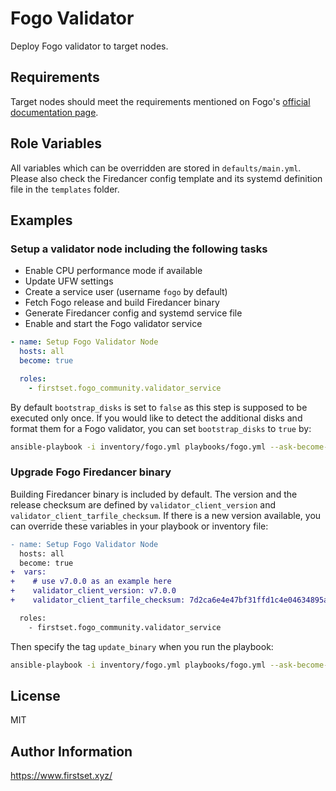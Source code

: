 # Fogo Validator

Deploy Fogo validator to target nodes.

## Requirements

Target nodes should meet the requirements mentioned on Fogo's [official documentation page](https://docs.fogo.io/running-a-node.html).

## Role Variables

All variables which can be overridden are stored in `defaults/main.yml`. Please also check the Firedancer config template and its systemd definition file in the `templates` folder.

## Examples

### Setup a validator node including the following tasks

- Enable CPU performance mode if available
- Update UFW settings
- Create a service user (username `fogo` by default)
- Fetch Fogo release and build Firedancer binary
- Generate Firedancer config and systemd service file
- Enable and start the Fogo validator service

```yml
- name: Setup Fogo Validator Node
  hosts: all
  become: true

  roles:
    - firstset.fogo_community.validator_service
```

By default `bootstrap_disks` is set to `false` as this step is supposed to be executed only once. If you would like to detect the additional disks and format them for a Fogo validator, you can set `bootstrap_disks` to `true` by:

```bash
ansible-playbook -i inventory/fogo.yml playbooks/fogo.yml --ask-become-pass -e "bootstrap_disks=true"
```

### Upgrade Fogo Firedancer binary

Building Firedancer binary is included by default. The version and the release checksum are defined by `validator_client_version` and `validator_client_tarfile_checksum`. If there is a new version available, you can override these variables in your playbook or inventory file:

```diff
- name: Setup Fogo Validator Node
  hosts: all
  become: true
+  vars:
+    # use v7.0.0 as an example here
+    validator_client_version: v7.0.0
+    validator_client_tarfile_checksum: 7d2ca6e4e47bf31ffd1c4e04634895acd820984d

  roles:
    - firstset.fogo_community.validator_service
```

Then specify the tag `update_binary` when you run the playbook:

```bash
ansible-playbook -i inventory/fogo.yml playbooks/fogo.yml --ask-become-pass -t update_binary
```

## License

MIT

## Author Information

<https://www.firstset.xyz/>
